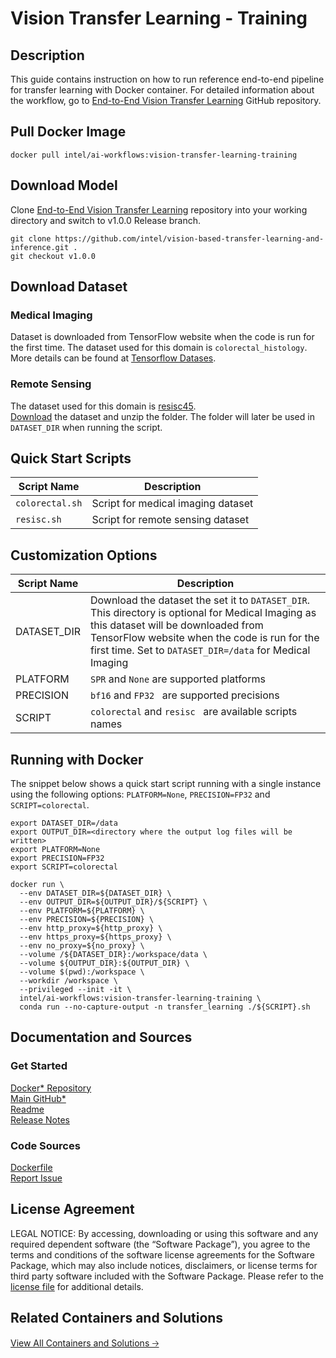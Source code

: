 # **Vision Transfer Learning - Training**

## **Description**
This guide contains instruction on how to run reference end-to-end pipeline for transfer learning with Docker container. For detailed information about the workflow, go to [End-to-End Vision Transfer Learning](https://github.com/intel/vision-based-transfer-learning-and-inference) GitHub repository.

## **Pull Docker Image**
```
docker pull intel/ai-workflows:vision-transfer-learning-training
```

## **Download Model**
Clone [End-to-End Vision Transfer Learning](https://github.com/intel/vision-based-transfer-learning-and-inference) repository into your working directory and switch to v1.0.0 Release branch.
```
git clone https://github.com/intel/vision-based-transfer-learning-and-inference.git .
git checkout v1.0.0
```

## **Download Dataset**
### **Medical Imaging**
Dataset is downloaded from TensorFlow website when the code is run for the first time. The dataset used for this domain is `colorectal_histology`. More details can be found at [Tensorflow Datases](https://www.tensorflow.org/datasets/catalog/colorectal_histology). 

### **Remote Sensing**
The dataset used for this domain is [resisc45](https://www.tensorflow.org/datasets/catalog/resisc45).  
[Download](https://onedrive.live.com/?authkey=%21AHHNaHIlzp%5FIXjs&cid=5C5E061130630A68&id=5C5E061130630A68%21107&parId=5C5E061130630A68%21112&action=locate ) the dataset and unzip the folder. The folder will later be used in `DATASET_DIR` when running the script.

## **Quick Start Scripts**
| Script Name | Description | 
| --- | --- |
| `colorectal.sh` | Script for medical imaging dataset | 
| `resisc.sh` | Script for remote sensing dataset | 

## **Customization Options**
| Script Name | Description | 
| --- | --- |
| DATASET_DIR | Download the dataset the set it to `DATASET_DIR`. This directory is optional for Medical Imaging as this dataset will be downloaded from TensorFlow website when the code is run for the first time. Set to `DATASET_DIR=/data` for Medical Imaging | 
| PLATFORM | `SPR` and `None` are supported platforms | 
| PRECISION | `bf16` and `FP32 ` are supported precisions | 
| SCRIPT | `colorectal` and `resisc ` are available scripts names | 

## **Running with Docker**
The snippet below shows a quick start script running with a single instance using the following options: `PLATFORM=None`, `PRECISION=FP32` and `SCRIPT=colorectal`.
```
export DATASET_DIR=/data
export OUTPUT_DIR=<directory where the output log files will be written>
export PLATFORM=None
export PRECISION=FP32
export SCRIPT=colorectal

docker run \
  --env DATASET_DIR=${DATASET_DIR} \
  --env OUTPUT_DIR=${OUTPUT_DIR}/${SCRIPT} \
  --env PLATFORM=${PLATFORM} \
  --env PRECISION=${PRECISION} \
  --env http_proxy=${http_proxy} \
  --env https_proxy=${https_proxy} \
  --env no_proxy=${no_proxy} \
  --volume /${DATASET_DIR}:/workspace/data \
  --volume ${OUTPUT_DIR}:${OUTPUT_DIR} \
  --volume $(pwd):/workspace \
  --workdir /workspace \
  --privileged --init -it \
  intel/ai-workflows:vision-transfer-learning-training \
  conda run --no-capture-output -n transfer_learning ./${SCRIPT}.sh
```
## **Documentation and Sources**

### **Get Started**
[Docker* Repository](https://hub.docker.com/u/intel) <br>
[Main GitHub*](https://github.com/intel/vision-based-transfer-learning-and-inference)<br>
[Readme](https://github.com/intel/vision-based-transfer-learning-and-inference/blob/main/README.md)<br>
[Release Notes](https://github.com/intel/vision-based-transfer-learning-and-inference/releases/tag/v1.0.0)<br>

### **Code Sources**
[Dockerfile](https://github.com/intel/ai-workflows/blob/v0.1.0/pipelines/transfer_learning/tensorflow/resnet50/training/Dockerfile.vision-transfer-learning)<br>
[Report Issue](https://community.intel.com/t5/Intel-Optimized-AI-Frameworks/bd-p/optimized-ai-frameworks)<br>

## **License Agreement**
LEGAL NOTICE: By accessing, downloading or using this software and any required dependent software (the “Software Package”), you agree to the terms and conditions of the software license agreements for the Software Package, which may also include notices, disclaimers, or license terms for third party software included with the Software Package. Please refer to the [license file](https://github.com/intel/ai-workflows/blob/main/LICENSE) for additional details.

## **Related Containers and Solutions**
[View All Containers and Solutions 🡢](https://www.intel.com/content/www/us/en/developer/tools/software-catalog/containers.html)
